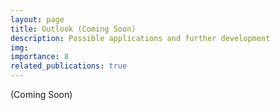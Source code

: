 ```yaml
---
layout: page
title: Outlook (Coming Soon)
description: Possible applications and further development
img:
importance: 8
related_publications: true
---
```


(Coming Soon)
